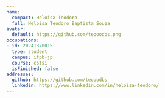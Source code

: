 ```yaml
---
name:
  compact: Heloisa Teodoro
  full: Heloisa Teodoro Baptista Souza
avatar:
  default: https://github.com/teooodbs.png
occupations:
- id: 20241370015
  type: student
  campus: ifpb-jp
  course: cstsi
  isFinished: false
addresses:
  github: https://github.com/teooodbs
  linkedin: https://www.linkedin.com/in/heloisa-teodoro/
---
```

